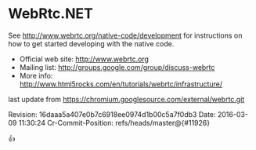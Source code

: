 # WebRtc.NET

See http://www.webrtc.org/native-code/development for instructions on how to get started developing with the native code.

- Official web site: http://www.webrtc.org
- Mailing list: http://groups.google.com/group/discuss-webrtc
- More info: http://www.html5rocks.com/en/tutorials/webrtc/infrastructure/

last update from https://chromium.googlesource.com/external/webrtc.git

Revision: 16daaa5a407e0b7c6918ee0974d1b00c5a7f0db3
Date: 2016-03-09 11:30:24
Cr-Commit-Position: refs/heads/master@{#11926}

:+1:
